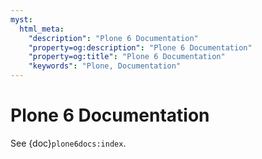 ```yaml
---
myst:
  html_meta:
    "description": "Plone 6 Documentation"
    "property=og:description": "Plone 6 Documentation"
    "property=og:title": "Plone 6 Documentation"
    "keywords": "Plone, Documentation"
---
```


# Plone 6 Documentation

See {doc}`plone6docs:index`.
